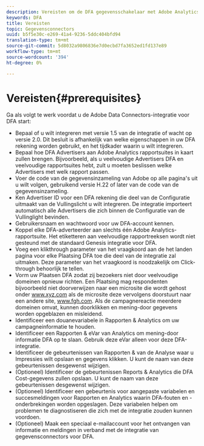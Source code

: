 ```yaml
---
description: Vereisten om de DFA gegevensschakelaar met Adobe Analytics te gebruiken.
keywords: DFA
title: Vereisten
topic: Gegevensconnectors
uuid: b5f5e30c-e269-41a4-9236-5ddc404bfd94
translation-type: tm+mt
source-git-commit: 5d8032a9806836e7d0ecbd7fa3652ed1fd137e89
workflow-type: tm+mt
source-wordcount: '394'
ht-degree: 0%

---
```



# Vereisten{#prerequisites}

Ga als volgt te werk voordat u de Adobe Data Connectors-integratie voor DFA start:

* Bepaal of u wilt integreren met versie 1.5 van de integratie of wacht op versie 2.0. Dit besluit is afhankelijk van welke eigenschappen in uw DFA rekening worden gebruikt, en het tijdkader waarin u wilt integreren.
* Bepaal hoe DFA Advertisers aan Adobe Analytics rapportsuites in kaart zullen brengen. Bijvoorbeeld, als u veelvoudige Advertisers DFA en veelvoudige rapportsuites hebt, zult u moeten beslissen welke Advertisers met welk rapport passen.
* Voer de code van de gegevensinzameling van Adobe op alle pagina&#39;s uit u wilt volgen, gebruikend versie H.22 of later van de code van de gegevensinzameling.
* Ken Advertiser ID voor een DFA rekening die deel van de Configuratie uitmaakt van de Vullingslicht u wilt integreren. De integratie importeert automatisch alle Advertisers die zich binnen de Configuratie van de Vullinglight bevinden.
* Gebruikersnaam en wachtwoord voor uw DFA-account kennen.
* Koppel elke DFA-adverteerder aan slechts één Adobe Analytics-rapportsuite. Het etiketteren aan veelvoudige rapportreeksen wordt niet gesteund met de standaard Genesis integratie voor DFA.
* Voeg een klikthrough parameter van het vraagkoord aan de het landen pagina voor elke Plaatsing DFA toe die deel van de integratie zal uitmaken. Deze parameter van het vraagkoord is noodzakelijk om Click-through behoorlijk te tellen.
* Vorm uw Plaatsen DFA zodat zij bezoekers niet door veelvoudige domeinen opnieuw richten. Een Plaatsing mag respondenten bijvoorbeeld niet doorverwijzen naar een microsite die wordt gehost onder www.xyz.com als de microsite deze vervolgens doorstuurt naar een andere site, www.fgh.com. Als de campagnereactie meerdere domeinen omvat, kunnen doorklikken en mening-door gegevens worden opgeblazen en misleidend.
* Identificeer een douanevariabele in Rapporten &amp; Analytics om uw campagneinformatie te houden.
* Identificeer een Rapporten &amp; eVar van Analytics om mening-door informatie DFA op te slaan. Gebruik deze eVar alleen voor deze DFA-integratie.
* Identificeer de gebeurtenissen van Rapporten &amp; van de Analyse waar u Impressies wilt opslaan en gegevens klikken. U kunt de naam van deze gebeurtenissen desgewenst wijzigen.
* (Optioneel) Identificeer de gebeurtenissen Reports &amp; Analytics die DFA Cost-gegevens zullen opslaan. U kunt de naam van deze gebeurtenissen desgewenst wijzigen.
* (Optioneel) Identificeer een gebeurtenis voor aangepaste variabelen en succesmeldingen voor Rapporten en Analytics waarin DFA-fouten en -onderbrekingen worden opgeslagen. Deze variabelen helpen om problemen te diagnostiseren die zich met de integratie zouden kunnen voordoen.
* (Optioneel) Maak een speciaal e-mailaccount voor het ontvangen van informatie en meldingen in verband met de integratie van gegevensconnectors voor DFA.


